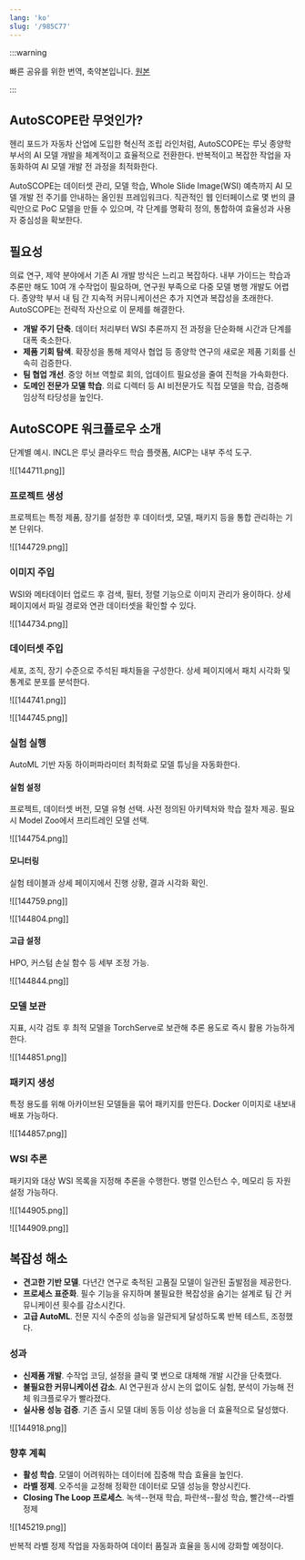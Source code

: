 ```yaml
---
lang: 'ko'
slug: '/985C77'
---
```


:::warning

빠른 공유를 위한 번역, 축약본입니다. [원본](https://medium.com/lunit/autoscope-the-assembly-line-of-ai-model-development-at-lunit-0b1d1c05e830)

:::

## AutoSCOPE란 무엇인가?

헨리 포드가 자동차 산업에 도입한 혁신적 조립 라인처럼, AutoSCOPE는 루닛 종양학 부서의 AI 모델 개발을 체계적이고 효율적으로 전환한다. 반복적이고 복잡한 작업을 자동화하여 AI 모델 개발 전 과정을 최적화한다.

AutoSCOPE는 데이터셋 관리, 모델 학습, Whole Slide Image(WSI) 예측까지 AI 모델 개발 전 주기를 안내하는 올인원 프레임워크다. 직관적인 웹 인터페이스로 몇 번의 클릭만으로 PoC 모델을 만들 수 있으며, 각 단계를 명확히 정의, 통합하여 효율성과 사용자 중심성을 확보한다.

## 필요성

의료 연구, 제약 분야에서 기존 AI 개발 방식은 느리고 복잡하다. 내부 가이드는 학습과 추론만 해도 10여 개 수작업이 필요하며, 연구원 부족으로 다중 모델 병행 개발도 어렵다. 종양학 부서 내 팀 간 지속적 커뮤니케이션은 추가 지연과 복잡성을 초래한다. AutoSCOPE는 전략적 자산으로 이 문제를 해결한다.

- **개발 주기 단축**. 데이터 처리부터 WSI 추론까지 전 과정을 단순화해 시간과 단계를 대폭 축소한다.
- **제품 기회 탐색**. 확장성을 통해 제약사 협업 등 종양학 연구의 새로운 제품 기회를 신속히 검증한다.
- **팀 협업 개선**. 중앙 허브 역할로 회의, 업데이트 필요성을 줄여 진척을 가속화한다.
- **도메인 전문가 모델 학습**. 의료 디렉터 등 AI 비전문가도 직접 모델을 학습, 검증해 임상적 타당성을 높인다.

## AutoSCOPE 워크플로우 소개

단계별 예시. INCL은 루닛 클라우드 학습 플랫폼, AICP는 내부 주석 도구.

![[144711.png]]

### 프로젝트 생성

프로젝트는 특정 제품, 장기를 설정한 후 데이터셋, 모델, 패키지 등을 통합 관리하는 기본 단위다.

![[144729.png]]

### 이미지 주입

WSI와 메타데이터 업로드 후 검색, 필터, 정렬 기능으로 이미지 관리가 용이하다. 상세 페이지에서 파일 경로와 연관 데이터셋을 확인할 수 있다.

![[144734.png]]

### 데이터셋 주입

세포, 조직, 장기 수준으로 주석된 패치들을 구성한다. 상세 페이지에서 패치 시각화 및 통계로 분포를 분석한다.

![[144741.png]]

![[144745.png]]

### 실험 실행

AutoML 기반 자동 하이퍼파라미터 최적화로 모델 튜닝을 자동화한다.

#### 실험 설정

프로젝트, 데이터셋 버전, 모델 유형 선택. 사전 정의된 아키텍처와 학습 절차 제공. 필요 시 Model Zoo에서 프리트레인 모델 선택.

![[144754.png]]

#### 모니터링

실험 테이블과 상세 페이지에서 진행 상황, 결과 시각화 확인.

![[144759.png]]

![[144804.png]]

#### 고급 설정

HPO, 커스텀 손실 함수 등 세부 조정 가능.

![[144844.png]]

### 모델 보관

지표, 시각 검토 후 최적 모델을 TorchServe로 보관해 추론 용도로 즉시 활용 가능하게 한다.

![[144851.png]]

### 패키지 생성

특정 용도를 위해 아카이브된 모델들을 묶어 패키지를 만든다. Docker 이미지로 내보내 배포 가능하다.

![[144857.png]]

### WSI 추론

패키지와 대상 WSI 목록을 지정해 추론을 수행한다. 병렬 인스턴스 수, 메모리 등 자원 설정 가능하다.

![[144905.png]]

![[144909.png]]

## 복잡성 해소

- **견고한 기반 모델**. 다년간 연구로 축적된 고품질 모델이 일관된 출발점을 제공한다.
- **프로세스 표준화**. 필수 기능을 유지하며 불필요한 복잡성을 숨기는 설계로 팀 간 커뮤니케이션 횟수를 감소시킨다.
- **고급 AutoML**. 전문 지식 수준의 성능을 일관되게 달성하도록 반복 테스트, 조정했다.

### 성과

- **신제품 개발**. 수작업 코딩, 설정을 클릭 몇 번으로 대체해 개발 시간을 단축했다.
- **불필요한 커뮤니케이션 감소**. AI 연구원과 상시 논의 없이도 실험, 분석이 가능해 전체 워크플로우가 빨라졌다.
- **실사용 성능 검증**. 기존 출시 모델 대비 동등 이상 성능을 더 효율적으로 달성했다.

![[144918.png]]

### 향후 계획

- **활성 학습**. 모델이 어려워하는 데이터에 집중해 학습 효율을 높인다.
- **라벨 정제**. 오주석을 교정해 정확한 데이터로 모델 성능을 향상시킨다.
- **Closing The Loop 프로세스**. 녹색--현재 학습, 파란색--활성 학습, 빨간색--라벨 정제

![[145219.png]]

반복적 라벨 정제 작업을 자동화하여 데이터 품질과 효율을 동시에 강화할 예정이다.
